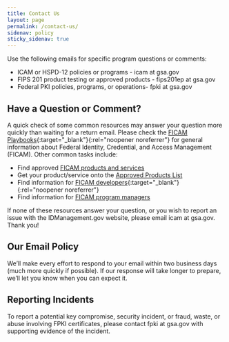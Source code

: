 ```yaml
---
title: Contact Us
layout: page
permalink: /contact-us/
sidenav: policy
sticky_sidenav: true
---
```


Use the following emails for specific program questions or comments:
- ICAM or HSPD-12 policies or programs - icam at gsa.gov
- FIPS 201 product testing or approved products - fips201ep at gsa.gov
- Federal PKI policies, programs, or operations- fpki at gsa.gov

## Have a Question or Comment?
A quick check of some common resources may answer your question more quickly than waiting for a return email. Please check the [FICAM Playbooks](https://playbooks.idmanagement.gov){:target="_blank"}{:rel="noopener noreferrer"} for general information about Federal Identity, Credential, and Access Management (FICAM). Other common tasks include:

- Find approved [FICAM products and services]({{site.baseurl}}/icamsolutions/)
- Get your product/service onto the [Approved Products List]({{site.baseurl}}/acquisition-professionals/#products)
- Find information for [FICAM developers]({{site.baseurl}}/playbooks/){:target="_blank"}{:rel="noopener noreferrer"}
- Find information for [FICAM program managers]({{site.baseurl}}/program-managers/)

If none of these resources answer your question, or you wish to report an issue with the IDManagement.gov website, please email icam at gsa.gov. Thank you!

## Our Email Policy

We’ll make every effort to respond to your email within two business days (much more quickly if possible). If our response will take longer to prepare, we’ll let you know when you can expect it.

## Reporting Incidents

To report a potential key compromise, security incident, or fraud, waste, or abuse involving FPKI certificates, please contact fpki at gsa.gov with supporting evidence of the incident.
